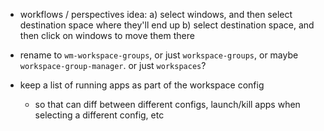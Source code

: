 - workflows / perspectives idea:
	a) select windows, and then select destination space where they'll end up
	b) select destination space, and then click on windows to move them there

- rename to `wm-workspace-groups`, or just `workspace-groups`, or maybe `workspace-group-manager`. or just `workspaces`?

- keep a list of running apps as part of the workspace config
  - so that can diff between different configs, launch/kill apps when selecting a different config, etc
